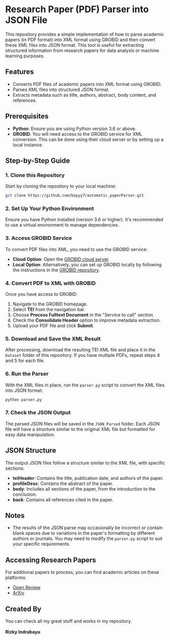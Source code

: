 
# Research Paper (PDF) Parser into JSON File

This repository provides a simple implementation of how to parse academic papers (in PDF format) into XML format using GROBID and then convert these XML files into JSON format. This tool is useful for extracting structured information from research papers for data analysis or machine learning purposes.

## Features

- Converts PDF files of academic papers into XML format using GROBID.
- Parses XML files into structured JSON format.
- Extracts metadata such as title, authors, abstract, body content, and references.

## Prerequisites

- **Python**: Ensure you are using Python version 3.6 or above.
- **GROBID**: You will need access to the GROBID service for XML conversion. This can be done using their cloud server or by setting up a local instance.

## Step-by-Step Guide

### 1. Clone this Repository

Start by cloning the repository to your local machine:

```bash
git clone https://github.com/bayyy7/automatic_paperParser.git
```

### 2. Set Up Your Python Environment

Ensure you have Python installed (version 3.6 or higher). It's recommended to use a virtual environment to manage dependencies.

### 3. Access GROBID Service

To convert PDF files into XML, you need to use the GROBID service:

- **Cloud Option**: Open the [GROBID cloud server](https://kermitt2-grobid-crf.hf.space/).
- **Local Option**: Alternatively, you can set up GROBID locally by following the instructions in the [GROBID repository](https://github.com/kermitt2/grobid).

### 4. Convert PDF to XML with GROBID

Once you have access to GROBID:

1. Navigate to the GROBID homepage.
2. Select **TEI** from the navigation bar.
3. Choose **Process Fulltext Document** in the "Service to call" section.
4. Check the **Consolidate Header** option to improve metadata extraction.
5. Upload your PDF file and click **Submit**.

### 5. Download and Save the XML Result

After processing, download the resulting TEI XML file and place it in the `Dataset` folder of this repository. If you have multiple PDFs, repeat steps 4 and 5 for each file.

### 6. Run the Parser

With the XML files in place, run the `parser.py` script to convert the XML files into JSON format:

```bash
python parser.py
```

### 7. Check the JSON Output

The parsed JSON files will be saved in the `JSON_Parsed` folder. Each JSON file will have a structure similar to the original XML file but formatted for easy data manipulation.

## JSON Structure

The output JSON files follow a structure similar to the XML file, with specific sections:

- **teiHeader**: Contains the title, publication date, and authors of the paper.
- **profileDesc**: Contains the abstract of the paper.
- **body**: Includes all sections of the paper, from the introduction to the conclusion.
- **back**: Contains all references cited in the paper.

## Notes

- The results of the JSON parse may occasionally be incorrect or contain blank spaces due to variations in the paper's formatting by different authors or journals. You may need to modify the `parser.py` script to suit your specific requirements.

## Accessing Research Papers

For additional papers to process, you can find academic articles on these platforms:
- [Open Review](https://openreview.net)
- [ArXiv](https://arxiv.org)

## Created By

You can check all my great stuff and works in my repository. <br><br>
**Rizky Indrabayu**
